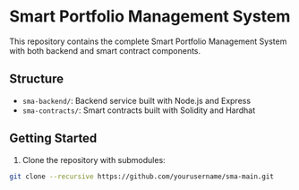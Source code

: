 # Smart Portfolio Management System

This repository contains the complete Smart Portfolio Management System with both backend and smart contract components.

## Structure

- `sma-backend/`: Backend service built with Node.js and Express
- `sma-contracts/`: Smart contracts built with Solidity and Hardhat

## Getting Started

1. Clone the repository with submodules:
```bash
git clone --recursive https://github.com/yourusername/sma-main.git